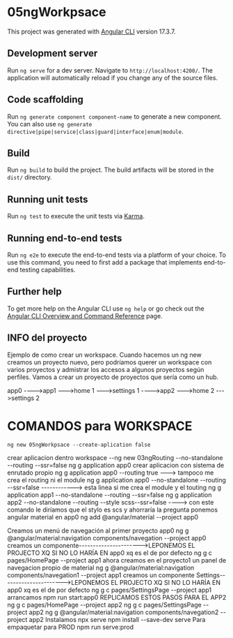 # 05ngWorkpsace

This project was generated with [Angular CLI](https://github.com/angular/angular-cli) version 17.3.7.

## Development server

Run `ng serve` for a dev server. Navigate to `http://localhost:4200/`. The application will automatically reload if you change any of the source files.

## Code scaffolding

Run `ng generate component component-name` to generate a new component. You can also use `ng generate directive|pipe|service|class|guard|interface|enum|module`.

## Build

Run `ng build` to build the project. The build artifacts will be stored in the `dist/` directory.

## Running unit tests

Run `ng test` to execute the unit tests via [Karma](https://karma-runner.github.io).

## Running end-to-end tests

Run `ng e2e` to execute the end-to-end tests via a platform of your choice. To use this command, you need to first add a package that implements end-to-end testing capabilities.

## Further help

To get more help on the Angular CLI use `ng help` or go check out the [Angular CLI Overview and Command Reference](https://angular.io/cli) page.

## INFO del proyecto
Ejemplo de como crear un workspace. Cuando hacemos un ng new creamos un proyecto nuevo, pero podríamos querer un workspace con varios proyectos y admistrar los accesos a algunos proyectos según perfiles. Vamos a crear un proyecto de proyectos que sería como un hub.

app0
    ---->app1
        --->home 1
        --->settings 1
    ---->app2
        --->home 2
        --->settings 2

COMANDOS para WORKSPACE
========================
	ng new 05ngWorkpsace --create-aplication false
crear aplicacion dentro workspace                            --ng new 03ngRouting --no-standalone --routing --ssr=false
	ng g application app0
crear aplicacion con sistema de enrutado propio	
	ng g application app0 --routing true   ---> tampoco me crea el routing ni el module
	ng g application app0 --no-standalone --routing --ssr=false   ------------> esta linea si me crea el module y el touting
	ng g application app1 --no-standalone --routing --ssr=false
	ng g application app2 --no-standalone --routing --style scss--ssr=false   ----> con este comando le diríamos que el stylo es scs y ahorraría la pregunta
ponemos angular material en app0
	ng add @angular/material --project app0
	
Creamos un menú de navegación al primer proyecto app0
	ng g @angular/material:navigation components/navegation --project app0
creamos un componente---------------------->LEPONEMOS EL PROJECTO XQ SI NO LO HARÍA EN app0 xq es el de por defecto
	ng g c pages/HomePage --project app1
ahora creamos en el proyecto1 un panel de navegacion propio de material
	ng g @angular/material:navigation components/navegation1 --project app1
creamos un componente Settings---------------------->LEPONEMOS EL PROJECTO XQ SI NO LO HARÍA EN app0 xq es el de por defecto
	ng g c pages/SettingsPage --project app1
arrancamos 
	npm run start:app0
REPLICAMOS ESTOS PASOS PARA EL APP2
	ng g c pages/HomePage --project app2
	ng g c pages/SettingsPage --project app2
	ng g @angular/material:navigation components/navegation2 --project app2
Instalamos npx serve
	npm install --save-dev serve
Para empaquetar para PROD
	npm run serve:prod

